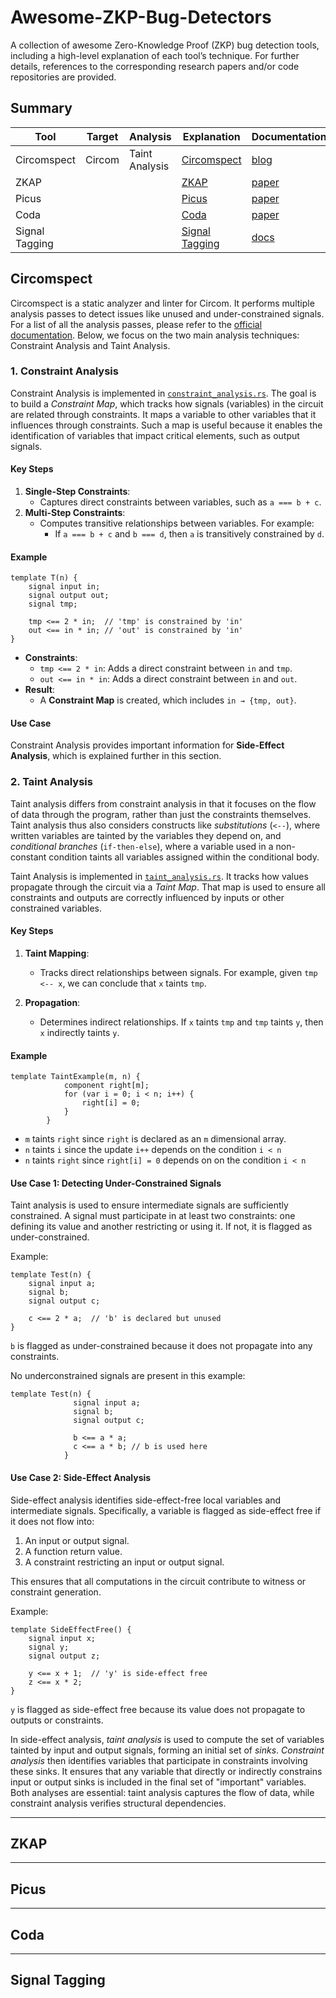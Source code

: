 # Awesome-ZKP-Bug-Detectors

A collection of awesome Zero-Knowledge Proof (ZKP) bug detection tools, including a high-level explanation of each tool’s technique. For further details, references to the corresponding research papers and/or code repositories are provided.

## Summary

| Tool           | Target | Analysis       | Explanation                       | Documentation                                                                             | Code |
| -------------- | ------ | -------------- | --------------------------------- | ----------------------------------------------------------------------------------------- | ---- |
| Circomspect    | Circom | Taint Analysis | [Circomspect](#circomspect)       | [blog](https://blog.trailofbits.com/2022/09/15/it-pays-to-be-circomspect/)                | [repository](https://github.com/trailofbits/circomspect)     |
| ZKAP           |        |                | [ZKAP](#zkap)                     | [paper](https://www.usenix.org/conference/usenixsecurity24/presentation/wen)              |      |
| Picus          |        |                | [Picus](#picus)                   | [paper](https://dl.acm.org/doi/10.1145/3591282)                                           |      |
| Coda           |        |                | [Coda](#coda)                     | [paper](https://www.computer.org/csdl/proceedings-article/sp/2024/313000a078/1RjEaNkBQIg) |      |
| Signal Tagging |        |                | [Signal Tagging](#signal-tagging) | [docs](https://docs.circom.io/circom-language/tags/)                                      |      |

## Circomspect

Circomspect is a static analyzer and linter for Circom. It performs multiple analysis passes to detect issues like unused and under-constrained signals.
For a list of all the analysis passes, please refer to the [official documentation](https://github.com/trailofbits/circomspect/blob/ece9efe0a21e6c422a43ab6f2e1c0ce99678013b/doc/analysis_passes.md).
Below, we focus on the two main analysis techniques: Constraint Analysis and Taint Analysis.

### 1. Constraint Analysis

Constraint Analysis is implemented in [`constraint_analysis.rs`](https://github.com/trailofbits/circomspect/blob/main/program_analysis/src/constraint_analysis.rs). The goal is to build a _Constraint Map_, which tracks how signals (variables) in the circuit are related through constraints. It maps a variable to other variables that it influences through constraints. Such a map is useful because it enables the identification of variables that impact critical elements, such as output signals.

#### Key Steps

1. **Single-Step Constraints**:
   - Captures direct constraints between variables, such as `a === b + c`.
2. **Multi-Step Constraints**:
   - Computes transitive relationships between variables. For example:
     - If `a === b + c` and `b === d`, then `a` is transitively constrained by `d`.

#### Example

```circom
template T(n) {
    signal input in;
    signal output out;
    signal tmp;

    tmp <== 2 * in;  // 'tmp' is constrained by 'in'
    out <== in * in; // 'out' is constrained by 'in'
}
```

- **Constraints**:
   - `tmp <== 2 * in`: Adds a direct constraint between `in` and `tmp`.
   - `out <== in * in`: Adds a direct constraint between `in` and `out`.
- **Result**:
   - A **Constraint Map** is created, which includes `in → {tmp, out}`.

#### Use Case

Constraint Analysis provides important information for **Side-Effect Analysis**, which is explained further in this section.

### 2. Taint Analysis

Taint analysis differs from constraint analysis in that it focuses on the flow of data through the program, rather than just the constraints themselves.
Taint analysis thus also considers constructs like *substitutions* (`<--`), where written variables are tainted by the variables they depend on, and *conditional branches* (`if-then-else`), where a variable used in a non-constant condition taints all variables assigned within the conditional body. 

Taint Analysis is implemented in [`taint_analysis.rs`](https://github.com/trailofbits/circomspect/blob/main/program_analysis/src/taint_analysis.rs).
It tracks how values propagate through the circuit via a _Taint Map_. That map is used to ensure all constraints and outputs are correctly influenced by inputs or other constrained variables.

#### Key Steps

1. **Taint Mapping**:

   - Tracks direct relationships between signals. For example, given `tmp <-- x`, we can conclude that `x` taints `tmp`.

2. **Propagation**:

   - Determines indirect relationships. If `x` taints `tmp` and `tmp` taints `y`, then `x` indirectly taints `y`.

#### Example

```circom
template TaintExample(m, n) {
            component right[m];
            for (var i = 0; i < n; i++) {
                right[i] = 0;
            }
        }
```


- `m` taints `right` since `right` is declared as an `m` dimensional array. 
- `n` taints `i` since the update `i++` depends on the condition `i < n`
- `n` taints `right` since `right[i] = 0` depends on on the condition `i < n`

#### **Use Case 1: Detecting Under-Constrained Signals**

Taint analysis is used to ensure intermediate signals are sufficiently constrained. 
A signal must participate in at least two constraints: one defining its value and another restricting or using it. If not, it is flagged as under-constrained.

Example:

```circom
template Test(n) {
    signal input a;
    signal b;
    signal output c;

    c <== 2 * a;  // 'b' is declared but unused
}
```

`b` is flagged as under-constrained because it does not propagate into any constraints. 

No underconstrained signals are present in this example:
```circom
template Test(n) {
              signal input a;
              signal b;
              signal output c;

              b <== a * a;
              c <== a * b; // b is used here
            }
```            

#### **Use Case 2: Side-Effect Analysis**

Side-effect analysis identifies side-effect-free local variables and intermediate signals. Specifically, a variable is flagged as side-effect free if it does not flow into:

1. An input or output signal.
2. A function return value.
3. A constraint restricting an input or output signal.

This ensures that all computations in the circuit contribute to witness or constraint generation.

Example:

```circom
template SideEffectFree() {
    signal input x;
    signal y;
    signal output z;

    y <== x + 1;  // 'y' is side-effect free
    z <== x * 2;
}
```
`y` is flagged as side-effect free because its value does not propagate to outputs or constraints.

In side-effect analysis, *taint analysis* is used to compute the set of variables tainted by input and output signals, forming an initial set of *sinks*. *Constraint analysis* then identifies variables that participate in constraints involving these sinks. It ensures that any variable that directly or indirectly constrains input or output sinks is included in the final set of "important" variables. 
Both analyses are essential: taint analysis captures the flow of data, while constraint analysis verifies structural dependencies.

---

## ZKAP



---

## Picus

---

## Coda

---

## Signal Tagging
